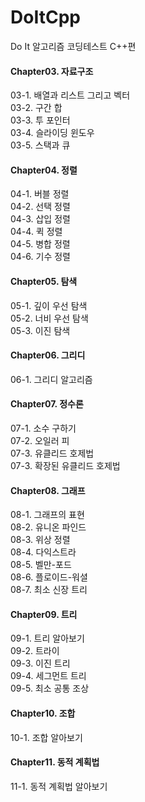 # DoItCpp
Do It 알고리즘 코딩테스트 C++편




#### Chapter03. 자료구조
03-1. 배열과 리스트 그리고 벡터   
03-2. 구간 합  
03-3. 투 포인터  
03-4. 슬라이딩 윈도우  
03-5. 스택과 큐   

#### Chapter04. 정렬
04-1. 버블 정렬  
04-2. 선택 정렬  
04-3. 삽입 정렬  
04-4. 퀵 정렬  
04-5. 병합 정렬  
04-6. 기수 정렬  

#### Chapter05. 탐색
05-1. 깊이 우선 탐색  
05-2. 너비 우선 탐색  
05-3. 이진 탐색  

#### Chapter06. 그리디
06-1. 그리디 알고리즘  

#### Chapter07. 정수론
07-1. 소수 구하기  
07-2. 오일러 피  
07-3. 유클리드 호제법  
07-3. 확장된 유클리드 호제법  

#### Chapter08. 그래프
08-1. 그래프의 표현  
08-2. 유니온 파인드  
08-3. 위상 정렬  
08-4. 다익스트라  
08-5. 벨만-포드  
08-6. 플로이드-워셜  
08-7. 최소 신장 트리  

#### Chapter09. 트리
09-1. 트리 알아보기  
09-2. 트라이  
09-3. 이진 트리  
09-4. 세그먼트 트리  
09-5. 최소 공통 조상  

#### Chapter10. 조합
10-1. 조합 알아보기  

#### Chapter11. 동적 계획법
11-1. 동적 계획법 알아보기  
